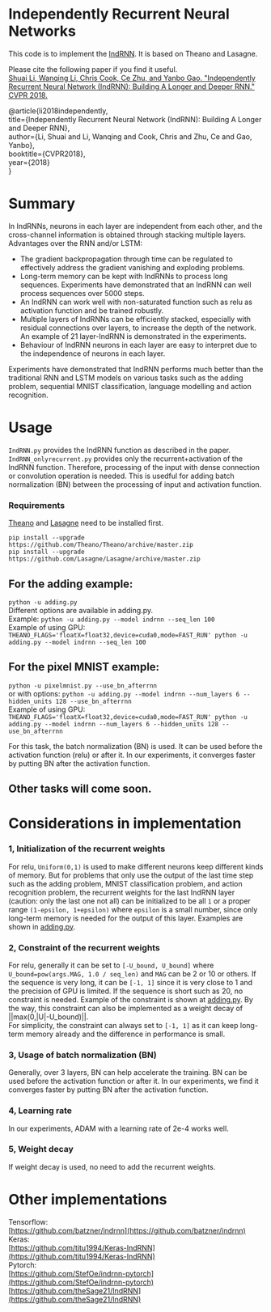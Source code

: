 # Independently Recurrent Neural Networks
This code is to implement the [IndRNN](https://arxiv.org/abs/1803.04831). It is based on Theano and Lasagne.

Please cite the following paper if you find it useful.  
[Shuai Li, Wanqing Li, Chris Cook, Ce Zhu, and Yanbo Gao. "Independently Recurrent Neural Network (IndRNN): Building A Longer and Deeper RNN." CVPR 2018.](https://arxiv.org/abs/1803.04831)

@article{li2018independently,  
  title={Independently Recurrent Neural Network (IndRNN): Building A Longer and Deeper RNN},  
  author={Li, Shuai and Li, Wanqing and Cook, Chris and Zhu, Ce and Gao, Yanbo},  
  booktitle={CVPR2018},  
  year={2018}  
} 

# Summary  
In IndRNNs, neurons in each layer are independent from each other, and the cross-channel information is obtained through stacking multiple layers.  
Advantages over the RNN and/or LSTM:  
- The gradient backpropagation through time can be regulated to effectively address the gradient vanishing and exploding problems.  
- Long-term memory can be kept with IndRNNs to process long sequences. Experiments have demonstrated that an IndRNN can well process sequences over 5000 steps.  
- An IndRNN can work well with non-saturated function such as relu as activation function and be trained robustly.  
- Multiple layers of IndRNNs can be efficiently stacked, especially with residual connections over layers, to increase the depth of the network. An example of 21 layer-IndRNN is demonstrated in the experiments.  
- Behaviour of IndRNN neurons in each layer are easy to interpret due to the independence of neurons in each layer.  

Experiments have demonstrated that IndRNN performs much better than the traditional RNN and LSTM models on various tasks such as the adding problem, sequential MNIST classification, language modelling and action recognition.

# Usage 
`IndRNN.py` provides the IndRNN function as described in the paper.  
`IndRNN_onlyrecurrent.py` provides only the recurrent+activation of the IndRNN function. Therefore, processing of the input with dense connection or convolution operation is needed. This is usedful for adding batch normalization (BN) between the processing of input and activation function.

### Requirements  
[Theano](http://deeplearning.net/software/theano/install.html) and [Lasagne](https://lasagne.readthedocs.io/en/latest/user/installation.html) need to be installed first.  
```
pip install --upgrade https://github.com/Theano/Theano/archive/master.zip
pip install --upgrade https://github.com/Lasagne/Lasagne/archive/master.zip
```

## For the adding example:   
`python -u adding.py`  
Different options are available in adding.py.  
Example: `python -u adding.py --model indrnn --seq_len 100`  
Example of using GPU: `THEANO_FLAGS='floatX=float32,device=cuda0,mode=FAST_RUN' python -u adding.py --model indrnn --seq_len 100`  

## For the pixel MNIST example:  
`python -u pixelmnist.py --use_bn_afterrnn`   
or with options: 
`python -u adding.py --model indrnn --num_layers 6 --hidden_units 128 --use_bn_afterrnn`  
Example of using GPU: `THEANO_FLAGS='floatX=float32,device=cuda0,mode=FAST_RUN' python -u adding.py --model indrnn --num_layers 6 --hidden_units 128 --use_bn_afterrnn`  

For this task, the batch normalization (BN) is used. It can be used before the activation function (relu) or after it. In our experiments, it converges faster by putting BN after the activation function.  

## Other tasks will come soon.

# Considerations in implementation  
### 1, Initialization of the recurrent weights
For relu, `Uniform(0,1)` is used to make different neurons keep different kinds of memory. But for problems that only use the output of the last time step such as the adding problem, MNIST classification problem, and action recognition problem, the recurrent weights for the last IndRNN layer (caution: only the last one not all) can be initialized to be all `1` or a proper range `(1-epsilon, 1+epsilon)` where `epsilon` is a small number, since only long-term memory is needed for the output of this layer. Examples are shown in [adding.py](https://github.com/Sunnydreamrain/IndRNN_Theano_Lasagne/blob/master/adding/adding.py#L49).  

### 2, Constraint of the recurrent weights  
For relu, generally it can be set to `[-U_bound, U_bound]` where `U_bound=pow(args.MAG, 1.0 / seq_len)` and `MAG` can be 2 or 10 or others. If the sequence is very long, it can be `[-1, 1]` since it is very close to 1 and the precision of GPU is limited. If the sequence is short such as 20, no constraint is needed. Example of the constraint is shown at [adding.py](https://github.com/Sunnydreamrain/IndRNN_Theano_Lasagne/blob/master/adding/adding.py#L150). By the way, this constraint can also be implemented as a weight decay of ||max(0,|U|-U_bound)||.  
For simplicity, the constraint can always set to `[-1, 1]` as it can keep long-term memory already and the difference in performance is small.

### 3, Usage of batch normalization (BN)  
Generally, over 3 layers, BN can help accelerate the training. BN can be used before the activation function or after it. In our experiments, we find it converges faster by putting BN after the activation function.

### 4, Learning rate  
In our experiments, ADAM with a learning rate of 2e-4 works well.  

### 5, Weight decay  
If weight decay is used, no need to add the recurrent weights.  

# Other implementations
Tensorflow:  
[https://github.com/batzner/indrnn](https://github.com/batzner/indrnn)  
Keras:  
[https://github.com/titu1994/Keras-IndRNN](https://github.com/titu1994/Keras-IndRNN)  
Pytorch:  
[https://github.com/StefOe/indrnn-pytorch](https://github.com/StefOe/indrnn-pytorch)  
[https://github.com/theSage21/IndRNN](https://github.com/theSage21/IndRNN)  

